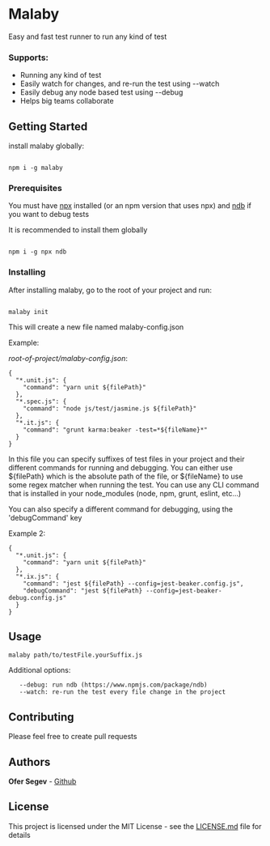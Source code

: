 # Malaby

Easy and fast test runner to run any kind of test

### Supports:
* Running any kind of test
* Easily watch for changes, and re-run the test using --watch
* Easily debug any node based test using --debug
* Helps big teams collaborate


## Getting Started

install malaby globally:

```

npm i -g malaby

```

### Prerequisites

You must have [npx](https://www.npmjs.com/package/npx) installed 
(or an npm version that uses npx) and [ndb](https://www.npmjs.com/package/ndb) 
if you want to debug tests

It is recommended to install them globally

```

npm i -g npx ndb

```

### Installing

After installing malaby, go to the root of your project and run:
```

malaby init

```

This will create a new file named malaby-config.json

Example:

*root-of-project/malaby-config.json*:
```
{
  "*.unit.js": {
    "command": "yarn unit ${filePath}"
  },
  "*.spec.js": {
    "command": "node js/test/jasmine.js ${filePath}"
  },
  "*.it.js": {
    "command": "grunt karma:beaker -test=*${fileName}*"
  }
}
```

In this file you can specify suffixes of test files in your project and their different commands for running and debugging.
You can either use ${filePath} which is the absolute path of the file, or ${fileName} to use some regex matcher when running the test.
You can use any CLI command that is installed in your node_modules (node, npm, grunt, eslint, etc...)


You can also specify a different command for debugging, using the 'debugCommand' key

Example 2:
```
{
  "*.unit.js": {
    "command": "yarn unit ${filePath}"
  },
  "*.ix.js": {
    "command": "jest ${filePath} --config=jest-beaker.config.js",
    "debugCommand": "jest ${filePath} --config=jest-beaker-debug.config.js"
  }
}
```

## Usage

```
malaby path/to/testFile.yourSuffix.js
```

Additional options:
```
   --debug: run ndb (https://www.npmjs.com/package/ndb)
   --watch: re-run the test every file change in the project
```

## Contributing

Please feel free to create pull requests


## Authors

**Ofer Segev** - [Github](https://github.com/segevofer)


## License

This project is licensed under the MIT License - see the [LICENSE.md](LICENSE.md) file for details

